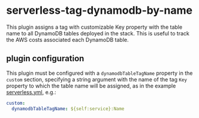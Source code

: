 # serverless-tag-dynamodb-by-name

This plugin assigns a tag with customizable Key property with the table name to all DynamoDB
tables deployed in the stack. This is useful to track the AWS costs associated each DynamoDB
table.

## plugin configuration

This plugin must be configured with a `dynamodbTableTagName` property in the `custom` section,
specifying a string argument with the name of the tag `Key` property to which the table name
will be assigned,
as in the example [serverless.yml](./examples/serverless.yml), e.g.:

```yml
custom:
  dynamodbTableTagName: ${self:service}:Name

```
